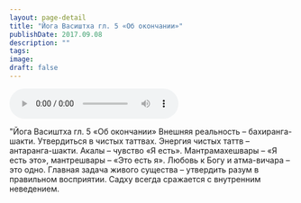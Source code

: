```yaml
---
layout: page-detail
title: "Йога Васиштха гл. 5 «Об окончании»"
publishDate: 2017.09.08
description: ""
tags:
image:
draft: false
---
```


<audio title="2017.09.08 - Йога Васиштха гл. 5 «Об окончании».mp3" src="/upload/iblock/740/74049b2ad57b2f5dd874fd3a662c0221.mp3" controls=""></audio>

 "Йога Васиштха гл. 5 «Об окончании» Внешняя реальность – бахиранга-шакти. Утвердиться в чистых таттвах. Энергия чистых таттв – антаранга-шакти. Акалы – чувство «Я есть». Мантрамахешвары – «Я есть это», мантрешвары – «Это есть я». Любовь к Богу и атма-вичара – это одно. Главная задача живого существа – утвердить разум в правильном восприятии. Садху всегда сражается с внутренним неведением. 

  
